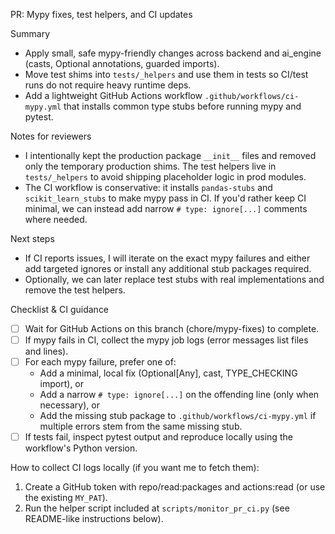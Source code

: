 PR: Mypy fixes, test helpers, and CI updates

Summary
- Apply small, safe mypy-friendly changes across backend and ai_engine (casts, Optional annotations, guarded imports).
- Move test shims into `tests/_helpers` and use them in tests so CI/test runs do not require heavy runtime deps.
- Add a lightweight GitHub Actions workflow `.github/workflows/ci-mypy.yml` that installs common type stubs before running mypy and pytest.

Notes for reviewers
- I intentionally kept the production package `__init__` files and removed only the temporary production shims. The test helpers live in `tests/_helpers` to avoid shipping placeholder logic in prod modules.
- The CI workflow is conservative: it installs `pandas-stubs` and `scikit_learn_stubs` to make mypy pass in CI. If you'd rather keep CI minimal, we can instead add narrow `# type: ignore[...]` comments where needed.

Next steps
- If CI reports issues, I will iterate on the exact mypy failures and either add targeted ignores or install any additional stub packages required.
- Optionally, we can later replace test stubs with real implementations and remove the test helpers.

Checklist & CI guidance
- [ ] Wait for GitHub Actions on this branch (chore/mypy-fixes) to complete.
- [ ] If mypy fails in CI, collect the mypy job logs (error messages list files and lines).
- [ ] For each mypy failure, prefer one of:
	- Add a minimal, local fix (Optional[Any], cast, TYPE_CHECKING import), or
	- Add a narrow `# type: ignore[...]` on the offending line (only when necessary), or
	- Add the missing stub package to `.github/workflows/ci-mypy.yml` if multiple errors stem from the same missing stub.
- [ ] If tests fail, inspect pytest output and reproduce locally using the workflow's Python version.

How to collect CI logs locally (if you want me to fetch them):
1) Create a GitHub token with repo/read:packages and actions:read (or use the existing `MY_PAT`).
2) Run the helper script included at `scripts/monitor_pr_ci.py` (see README-like instructions below).

